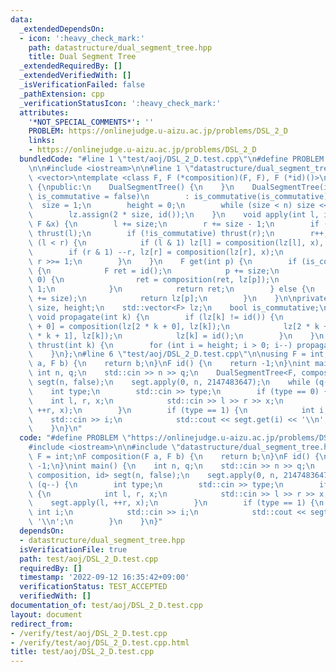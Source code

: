 ```yaml
---
data:
  _extendedDependsOn:
  - icon: ':heavy_check_mark:'
    path: datastructure/dual_segment_tree.hpp
    title: Dual Segment Tree
  _extendedRequiredBy: []
  _extendedVerifiedWith: []
  _isVerificationFailed: false
  _pathExtension: cpp
  _verificationStatusIcon: ':heavy_check_mark:'
  attributes:
    '*NOT_SPECIAL_COMMENTS*': ''
    PROBLEM: https://onlinejudge.u-aizu.ac.jp/problems/DSL_2_D
    links:
    - https://onlinejudge.u-aizu.ac.jp/problems/DSL_2_D
  bundledCode: "#line 1 \"test/aoj/DSL_2_D.test.cpp\"\n#define PROBLEM \"https://onlinejudge.u-aizu.ac.jp/problems/DSL_2_D\"\
    \n\n#include <iostream>\n\n#line 1 \"datastructure/dual_segment_tree.hpp\"\n#include\
    \ <vector>\ntemplate <class F, F (*composition)(F, F), F (*id)()>\nstruct DualSegmentTree\
    \ {\npublic:\n    DualSegmentTree() {\n    }\n    DualSegmentTree(int n, bool\
    \ is_commutative = false)\n        : is_commutative(is_commutative) {\n      \
    \  size = 1;\n        height = 0;\n        while (size < n) size <<= 1, height++;\n\
    \        lz.assign(2 * size, id());\n    }\n    void apply(int l, int r, const\
    \ F &x) {\n        l += size;\n        r += size - 1;\n        if (!is_commutative)\
    \ thrust(l);\n        if (!is_commutative) thrust(r);\n        r++;\n        while\
    \ (l < r) {\n            if (l & 1) lz[l] = composition(lz[l], x), ++l;\n    \
    \        if (r & 1) --r, lz[r] = composition(lz[r], x);\n            l >>= 1,\
    \ r >>= 1;\n        }\n    }\n    F get(int p) {\n        if (is_commutative)\
    \ {\n            F ret = id();\n            p += size;\n            while (p >\
    \ 0) {\n                ret = composition(ret, lz[p]);\n                p >>=\
    \ 1;\n            }\n            return ret;\n        } else {\n            thrust(p\
    \ += size);\n            return lz[p];\n        }\n    }\n\nprivate:\n    int\
    \ size, height;\n    std::vector<F> lz;\n    bool is_commutative;\n    inline\
    \ void propagate(int k) {\n        if (lz[k] != id()) {\n            lz[2 * k\
    \ + 0] = composition(lz[2 * k + 0], lz[k]);\n            lz[2 * k + 1] = composition(lz[2\
    \ * k + 1], lz[k]);\n            lz[k] = id();\n        }\n    }\n    inline void\
    \ thrust(int k) {\n        for (int i = height; i > 0; i--) propagate(k >> i);\n\
    \    }\n};\n#line 6 \"test/aoj/DSL_2_D.test.cpp\"\n\nusing F = int;\nF composition(F\
    \ a, F b) {\n    return b;\n}\nF id() {\n    return -1;\n}\nint main() {\n   \
    \ int n, q;\n    std::cin >> n >> q;\n    DualSegmentTree<F, composition, id>\
    \ segt(n, false);\n    segt.apply(0, n, 2147483647);\n    while (q--) {\n    \
    \    int type;\n        std::cin >> type;\n        if (type == 0) {\n        \
    \    int l, r, x;\n            std::cin >> l >> r >> x;\n            segt.apply(l,\
    \ ++r, x);\n        }\n        if (type == 1) {\n            int i;\n        \
    \    std::cin >> i;\n            std::cout << segt.get(i) << '\\n';\n        }\n\
    \    }\n}\n"
  code: "#define PROBLEM \"https://onlinejudge.u-aizu.ac.jp/problems/DSL_2_D\"\n\n\
    #include <iostream>\n\n#include \"datastructure/dual_segment_tree.hpp\"\n\nusing\
    \ F = int;\nF composition(F a, F b) {\n    return b;\n}\nF id() {\n    return\
    \ -1;\n}\nint main() {\n    int n, q;\n    std::cin >> n >> q;\n    DualSegmentTree<F,\
    \ composition, id> segt(n, false);\n    segt.apply(0, n, 2147483647);\n    while\
    \ (q--) {\n        int type;\n        std::cin >> type;\n        if (type == 0)\
    \ {\n            int l, r, x;\n            std::cin >> l >> r >> x;\n        \
    \    segt.apply(l, ++r, x);\n        }\n        if (type == 1) {\n           \
    \ int i;\n            std::cin >> i;\n            std::cout << segt.get(i) <<\
    \ '\\n';\n        }\n    }\n}"
  dependsOn:
  - datastructure/dual_segment_tree.hpp
  isVerificationFile: true
  path: test/aoj/DSL_2_D.test.cpp
  requiredBy: []
  timestamp: '2022-09-12 16:35:42+09:00'
  verificationStatus: TEST_ACCEPTED
  verifiedWith: []
documentation_of: test/aoj/DSL_2_D.test.cpp
layout: document
redirect_from:
- /verify/test/aoj/DSL_2_D.test.cpp
- /verify/test/aoj/DSL_2_D.test.cpp.html
title: test/aoj/DSL_2_D.test.cpp
---
```

